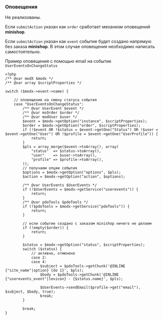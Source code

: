 ### Оповещения

Не реализованы. 

Если `submitAction` указан как `order` сработает механизм оповещений **minishop**.

Если `submitAction` указан как `event` событие будет создано напрямую без заказа **minishop**.
В этом случае оповещения необходимо написать самостоятельно.

Пример оповещения с помощью email на событие `UserEventsOnChangeStatus`
```
<?php
/** @var modX $modx */
/** @var array $scriptProperties */

switch ($modx->event->name) {

    // оповещение на смену статуса события
    case "UserEventsOnChangeStatus":
        /** @var UserEvent $event */
        /** @var msOrder $order */
        /** @var modUser $user */
        $event = $modx->getOption("instance", $scriptProperties);
        $order = $modx->getOption("order", $scriptProperties);
        if (!$event OR !$status = $event->getOne("Status") OR !$user = $event->getOne("User") OR !$profile = $event->getOne("UserProfile")) {
            return;
        }
        $pls = array_merge($event->toArray(), array(
            "status"  => $status->toArray(),
            "user"    => $user->toArray(),
            "profile" => $profile->toArray(),
        ));
        // получаем опции события
        $options = $modx->getOption("options", $pls);
        $action = $modx->getOption("action", $options);

        /** @var UserEvents $UserEvents */
        if (!$UserEvents = $modx->getService("userevents")) {
            return;
        }
        /** @var pdoTools $pdoTools */
        if (!$pdoTools = $modx->getService("pdoTools")) {
            return;
        }

        // если событие создано с заказом minishop ничего не делаем
        if (!empty($order)) {
            return;
        }

        $status = $modx->getOption("status", $scriptProperties);
        switch ($status) {
            // активно, отменено
            case 2:
            case 4:
                $subject = $pdoTools->getChunk('@INLINE {"site_name"|option} {do 1}', $pls);
                $body = $pdoTools->getChunk('@INLINE {"userevents_event"|lexicon} - {$status.name}', $pls);

                $UserEvents->sendEmail($profile->get("email"), $subject, $body, true);
                break;
        }

        break;
}
```


[4]: /ru/01_Компоненты/46_UserEvents/01_Интерфейс/04_События.md
[8]: /ru/01_Компоненты/46_UserEvents/01_Интерфейс/08_Статусы.md
[9]: /ru/01_Компоненты/46_UserEvents/01_Интерфейс/09_Оповещения.md